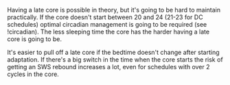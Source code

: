 Having a late core is possible in theory, but it's going to be hard to maintain practically. If the core doesn't start between 20 and 24 (21-23 for DC schedules) optimal circadian management is going to be required (see !circadian). The less sleeping time the core has the harder having a late core is going to be. 

It's easier to pull off a late core if the bedtime doesn't change after starting adaptation. If there's a big switch in the time when the core starts the risk of getting an SWS rebound increases a lot, even for schedules with over 2 cycles in the core.
